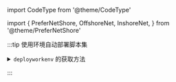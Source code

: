 import CodeType from '@theme/CodeType'

import {
    PreferNetShore,
    OffshoreNet,
    InshoreNet,
} from '@theme/PreferNetShore'

:::tip 使用环境自动部署脚本集

<details className='let-details-to-gray'>
<summary><code>deployworkenv</code> 的获取方法</summary>

 <PreferNetShore>

<br/>

<CodeType cmd> 使用 git 工具克隆：</CodeType>

 <OffshoreNet>

```shell
cd ~
git clone https://github.com/LittleboyHarry/deployworkenv

cd deployworkenv
```

</OffshoreNet>

 <InshoreNet>

```shell
cd ~
git clone https://gitcode.net/lbh/deployworkenv

cd deployworkenv
```

</InshoreNet>

</PreferNetShore>

</details>

:::
